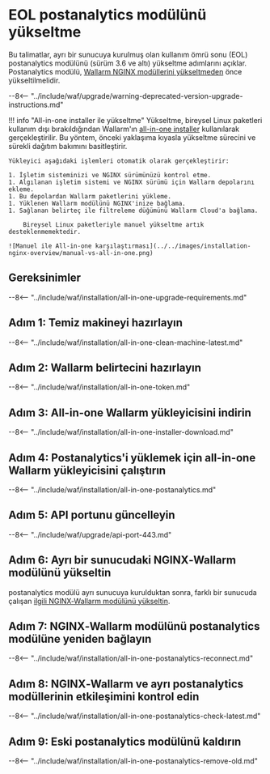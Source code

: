[docs-module-update]:   nginx-modules.md
[img-wl-console-users]:             ../../images/check-users.png 
[img-create-wallarm-node]:      ../../images/user-guides/nodes/create-cloud-node.png
[img-attacks-in-interface]:     ../../images/admin-guides/test-attacks-quickstart.png
[nginx-custom]:                 ../../custom/custom-nginx-version.md
[wallarm-token-types]:          ../../user-guides/nodes/nodes.md#api-and-node-tokens-for-node-creation
[statistics-service-all-parameters]: ../../admin-en/configure-statistics-service.md
[configure-proxy-balancer-instr]:    ../../admin-en/configuration-guides/access-to-wallarm-api-via-proxy.md
[ip-lists-docs]:                     ../../user-guides/ip-lists/overview.md

# EOL postanalytics modülünü yükseltme

Bu talimatlar, ayrı bir sunucuya kurulmuş olan kullanım ömrü sonu (EOL) postanalytics modülünü (sürüm 3.6 ve altı) yükseltme adımlarını açıklar. Postanalytics modülü, [Wallarm NGINX modüllerini yükseltmeden][docs-module-update] önce yükseltilmelidir.

--8<-- "../include/waf/upgrade/warning-deprecated-version-upgrade-instructions.md"

!!! info "All-in-one installer ile yükseltme"
    Yükseltme, bireysel Linux paketleri kullanım dışı bırakıldığından Wallarm'ın [all-in-one installer](../../installation/nginx/all-in-one.md) kullanılarak gerçekleştirilir. Bu yöntem, önceki yaklaşıma kıyasla yükseltme sürecini ve sürekli dağıtım bakımını basitleştirir.
    
    Yükleyici aşağıdaki işlemleri otomatik olarak gerçekleştirir:

    1. İşletim sisteminizi ve NGINX sürümünüzü kontrol etme.
    1. Algılanan işletim sistemi ve NGINX sürümü için Wallarm depolarını ekleme.
    1. Bu depolardan Wallarm paketlerini yükleme.
    1. Yüklenen Wallarm modülünü NGINX'inize bağlama.
    1. Sağlanan belirteç ile filtreleme düğümünü Wallarm Cloud'a bağlama.
    
        Bireysel Linux paketleriyle manuel yükseltme artık desteklenmemektedir.

    ![Manuel ile All-in-one karşılaştırması](../../images/installation-nginx-overview/manual-vs-all-in-one.png)

## Gereksinimler

--8<-- "../include/waf/installation/all-in-one-upgrade-requirements.md"

## Adım 1: Temiz makineyi hazırlayın

--8<-- "../include/waf/installation/all-in-one-clean-machine-latest.md"

## Adım 2: Wallarm belirtecini hazırlayın

--8<-- "../include/waf/installation/all-in-one-token.md"

## Adım 3: All-in-one Wallarm yükleyicisini indirin

--8<-- "../include/waf/installation/all-in-one-installer-download.md"

## Adım 4: Postanalytics'i yüklemek için all-in-one Wallarm yükleyicisini çalıştırın

--8<-- "../include/waf/installation/all-in-one-postanalytics.md"

## Adım 5: API portunu güncelleyin

--8<-- "../include/waf/upgrade/api-port-443.md"

## Adım 6: Ayrı bir sunucudaki NGINX‑Wallarm modülünü yükseltin

postanalytics modülü ayrı sunucuya kurulduktan sonra, farklı bir sunucuda çalışan [ilgili NGINX‑Wallarm modülünü yükseltin](nginx-modules.md).

## Adım 7: NGINX‑Wallarm modülünü postanalytics modülüne yeniden bağlayın

--8<-- "../include/waf/installation/all-in-one-postanalytics-reconnect.md"

## Adım 8: NGINX‑Wallarm ve ayrı postanalytics modüllerinin etkileşimini kontrol edin

--8<-- "../include/waf/installation/all-in-one-postanalytics-check-latest.md"

## Adım 9: Eski postanalytics modülünü kaldırın

--8<-- "../include/waf/installation/all-in-one-postanalytics-remove-old.md"